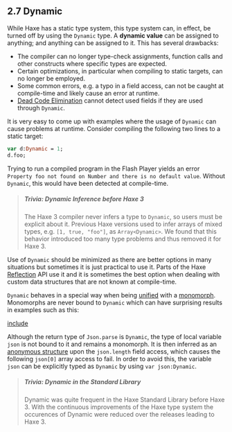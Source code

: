 ## 2.7 Dynamic

While Haxe has a static type system, this type system can, in effect, be turned off by using the `Dynamic` type. A **dynamic value** can be assigned to anything; and anything can be assigned to it. This has several drawbacks:

* The compiler can no longer type-check assignments, function calls and other constructs where specific types are expected.
* Certain optimizations, in particular when compiling to static targets, can no longer be employed.
* Some common errors, e.g. a typo in a field access, can not be caught at compile-time and likely cause an error at runtime.
* [Dead Code Elimination](cr-dce.md) cannot detect used fields if they are used through `Dynamic`.

It is very easy to come up with examples where the usage of `Dynamic` can cause problems at runtime. Consider compiling the following two lines to a static target:

```haxe
var d:Dynamic = 1;
d.foo;
```

Trying to run a compiled program in the Flash Player yields an error `Property foo not found on Number and there is no default value`. Without `Dynamic`, this would have been detected at compile-time.

> ##### Trivia: Dynamic Inference before Haxe 3
>
> The Haxe 3 compiler never infers a type to `Dynamic`, so users must be explicit about it. Previous Haxe versions used to infer arrays of mixed types, e.g. `[1, true, "foo"]`, as `Array<Dynamic>`. We found that this behavior introduced too many type problems and thus removed it for Haxe 3.

Use of `Dynamic` should be minimized as there are better options in many situations but sometimes it is just practical to use it. Parts of the Haxe [Reflection](std-reflection.md) API use it and it is sometimes the best option when dealing with custom data structures that are not known at compile-time.

`Dynamic` behaves in a special way when being [unified](type-system-unification.md) with a [monomorph](types-monomorph.md). Monomorphs are never bound to `Dynamic` which can have surprising results in examples such as this:

[include](assets/DynamicInferenceIssue.hx)

Although the return type of `Json.parse` is `Dynamic`, the type of local variable `json` is not bound to it and remains a monomorph. It is then inferred as an [anonymous structure](types-anonymous-structure.md) upon the `json.length` field access, which causes the following `json[0]` array access to fail. In order to avoid this, the variable `json` can be explicitly typed as `Dynamic` by using `var json:Dynamic`.

> ##### Trivia: Dynamic in the Standard Library
>
> Dynamic was quite frequent in the Haxe Standard Library before Haxe 3. With the continuous improvements of the Haxe type system the occurences of Dynamic were reduced over the releases leading to Haxe 3.

